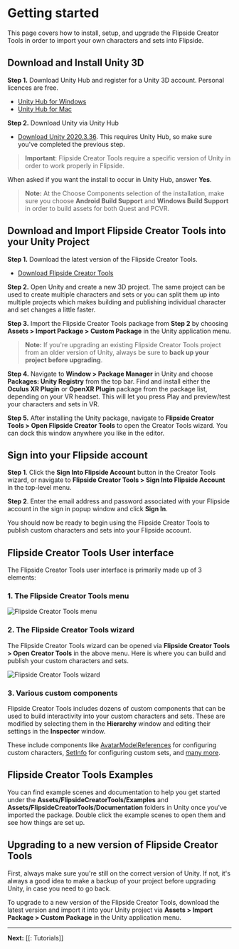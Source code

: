 # Getting started

This page covers how to install, setup, and upgrade the Flipside Creator Tools in order to import your own characters and sets into Flipside.

## Download and Install Unity 3D

**Step 1.** Download Unity Hub and register for a Unity 3D account. Personal licences are free.

* [Unity Hub for Windows](https://public-cdn.cloud.unity3d.com/hub/prod/UnityHubSetup.exe?_ga=2.166748798.1307484007.1678024982-1364010468.1666787266&_gac=1.183541588.1677269485.Cj0KCQiA3eGfBhCeARIsACpJNU_JVAEqrpS1TNp1HuWngfehHZw-2hbj07A-_xUg7q5EyLUOD6QvjoMaAvxxEALw_wcB)
* [Unity Hub for Mac](https://public-cdn.cloud.unity3d.com/hub/prod/UnityHubSetup.dmg?_ga=2.166748798.1307484007.1678024982-1364010468.1666787266&_gac=1.183541588.1677269485.Cj0KCQiA3eGfBhCeARIsACpJNU_JVAEqrpS1TNp1HuWngfehHZw-2hbj07A-_xUg7q5EyLUOD6QvjoMaAvxxEALw_wcB)

**Step 2.** Download Unity via Unity Hub

* [Download Unity 2020.3.36](unityhub://2020.3.36f1/71f96b79b9f0). This requires Unity Hub, so make sure you've completed the previous step.

> **Important**: Flipside Creator Tools require a specific version of Unity in order to work properly in Flipside.

When asked if you want the install to occur in Unity Hub, answer **Yes**. 

> **Note:** At the Choose Components selection of the installation, make sure you choose **Android Build Support** and **Windows Build Support** in order to build assets for both Quest and PCVR.

## Download and Import Flipside Creator Tools into your Unity Project

**Step 1.** Download the latest version of the Flipside Creator Tools.

- [Download Flipside Creator Tools](https://www.flipsidexr.com/download/creator-tools/latest)

**Step 2.** Open Unity and create a new 3D project. The same project can be used to create multiple characters and sets or you can split them up into multiple projects which makes building and publishing individual character and set changes a little faster.

**Step 3.**  Import the Flipside Creator Tools package from **Step 2** by choosing **Assets > Import Package > Custom Package** in the Unity application menu.

> **Note:** If you're upgrading an existing Flipside Creator Tools project from an older version of Unity, always be sure to **back up your project before upgrading**.

**Step 4.**  Navigate to **Window > Package Manager** in Unity and choose **Packages: Unity Registry** from the top bar. Find and install either the **Oculus XR Plugin** or **OpenXR Plugin** package from the package list, depending on your VR headset. This will let you press Play and preview/test your characters and sets in VR.

**Step 5.**  After installing the Unity package, navigate to **Flipside Creator Tools > Open Flipside Creator Tools** to open the Creator Tools wizard. You can dock this window anywhere you like in the editor.


## Sign into your Flipside account

**Step 1**. Click the **Sign Into Flipside Account** button in the Creator Tools wizard, or navigate to **Flipside Creator Tools > Sign Into Flipside Account** in the top-level menu.

**Step 2**. Enter the email address and password associated with your Flipside account in the sign in popup window and click **Sign In**.

You should now be ready to begin using the Flipside Creator Tools to publish custom characters and sets into your Flipside account.


## Flipside Creator Tools User interface

The Flipside Creator Tools user interface is primarily made up of 3 elements:

### 1\. The Flipside Creator Tools menu

![Flipside Creator Tools menu](https://www.flipsidexr.com/files/docs/2023.1/CT_tab.png)

### 2\. The Flipside Creator Tools wizard

The Flipside Creator Tools wizard can be opened via **Flipside Creator Tools > Open Creator Tools** in the above menu. Here is where you can build and publish your custom characters and sets.

![Flipside Creator Tools wizard](https://www.flipsidexr.com/files/docs/2023.1/CT_window.png)

### 3\. Various custom components

Flipside Creator Tools includes dozens of custom components that can be used to build interactivity into your custom characters and sets. These are modified by selecting them in the **Hierarchy** window and editing their settings in the **Inspector** window.

These include components like [AvatarModelReferences](/docs/2021.1/creator-tools/references/custom-components/avatarmodelreferences) for configuring custom characters, [SetInfo](/docs/2021.1/creator-tools/references/custom-components/setinfo) for configuring custom sets, and [many more](/docs/2021.1/creator-tools/references/custom-components).


## Flipside Creator Tools Examples

You can find example scenes and documentation to help you get started under the **Assets/FlipsideCreatorTools/Examples** and **Assets/FlipsideCreatorTools/Documentation** folders in Unity once you've imported the package. Double click the example scenes to open them and see how things are set up.


## Upgrading to a new version of Flipside Creator Tools

First, always make sure you're still on the correct version of Unity. If not, it's always a good idea to make a backup of your project before upgrading Unity, in case you need to go back.

To upgrade to a new version of the Flipside Creator Tools, download the latest version and import it into your Unity project via **Assets > Import Package > Custom Package** in the Unity application menu.

---

**Next:** [[: Tutorials]]
